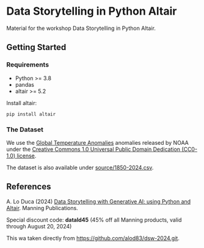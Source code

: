 # Data Storytelling in Python Altair
Material for the workshop Data Storytelling in Python Altair.

## Getting Started

### Requirements

* Python >= 3.8
* pandas
* altair >= 5.2

Install altair:

`pip install altair`

### The Dataset

We use the [Global Temperature Anomalies](https://www.ncei.noaa.gov/access/monitoring/global-temperature-anomalies/anomalies) anomalies released by NOAA under the [Creative Commons 1.0 Universal Public Domain Dedication (CC0-1.0) license](https://nauticalcharts.noaa.gov/data/data-licensing.html).

The dataset is also available under [source/1850-2024.csv](source/1850-2024.csv).

## References

A. Lo Duca (2024) [Data Storytelling with Generative AI: using Python and Altair](https://www.manning.com/books/data-storytelling-with-generative-a). Manning Publications.

Special discount code:
**datald45** (45% off all Manning products, valid through August 20, 2024)

This wa taken directly from https://github.com/alod83/dsw-2024.git.
